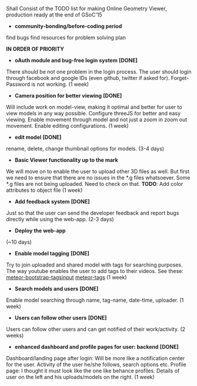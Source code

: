 Shall Consist of the TODO list for making Online Geometry Viewer,
production ready at the end of GSoC'15

-   **community-bonding/before-coding period**

find bugs
find resources for problem solving
plan

**IN ORDER OF PRIORITY**

-   **oAuth module and bug-free login system** **\[DONE\]**

There should be not one problem in the login process. The user should
login through facebook and google IDs (even github, twitter if asked
for).
Forget-Password is not working.
(1 week)

-   **Camera position for better viewing** **\[DONE\]**

Will include work on model-view, making it optimal and better for user
to view models in any way possible.
Configure threeJS for better and easy viewing.
Enable movement through model and not just a zoom in zoom out
movement.
Enable editing configurations.
(1 week)

-   **edit model** **\[DONE\]**

rename, delete, change thumbnail options for models.
(3-4 days)

-   **Basic Viewer functionality up to the mark**

We will move on to enable the user to upload other 3D files as well. But
first we need to ensure that there are no issues in the \*.g files
whatsoever.
Some \*.g files are not being uploaded. Need to check on that.
**TODO**: Add color attributes to object file (1 week)

-   **Add feedback system** **\[DONE\]**

Just so that the user can send the developer feedback and report bugs
directly while using the web-app.
(2-3 days)

-   **Deploy the web-app**

(\~10 days)

-   **Enable model tagging** **\[DONE\]**

Try to join uploaded and shared model with tags for searching purposes.
The way youtube enables the user to add tags to their videos.
See these:
[meteor-bootstrap-tagsinput](https://github.com/ajduke/meteor-bootstrap-tagsinput)
[meteor-tags](https://github.com/apendua/meteor-tags)
(1 week)

-   **Search models and users** **\[DONE\]**

Enable model searching through name, tag-name, date-time, uploader.
(1 week)

-   **Users can follow other users** **\[DONE\]**

Users can follow other users and can get notified of their
work/activity.
(2 weeks)

-   **enhanced dashboard and profile pages for user: backend**
    **\[DONE\]**

Dashboard/landing page after login: Will be more like a notification
center for the user. Activity of the user he/she follows, search options
etc.
Profile page: I thought it must look like the one like behance profiles.
Details of user on the left and his uploads/models on the right.
(1 week)